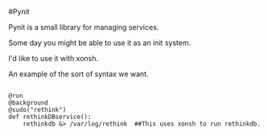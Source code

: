 #Pynit

Pynit is a small library for managing services.

Some day you might be able to use it as an init system.

I'd like to use it with xonsh.

An example of the sort of syntax we want.

```

@run
@background
@sudo("rethink")
def rethinkDBservice():
    rethinkdb &> /var/log/rethink  ##This uses xonsh to run rethinkdb.

```
